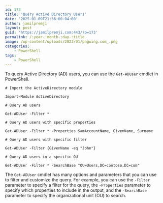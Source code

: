 ```yaml
---
id: 173
title: 'Query Active Directory Users'
date: '2025-01-09T21:36:00-04:00'
author: jamilpremji
layout: post
guid: 'https://jamilpremji.com:443/?p=173'
permalink: /:year-:month-:day-:title
image: /wp-content/uploads/2023/01/pngwing.com_.png
categories:
    - PowerShell
tags:
    - PowerShell
---
```


To query Active Directory (AD) users, you can use the `Get-ADUser` cmdlet in PowerShell.

```
# Import the ActiveDirectory module

Import-Module ActiveDirectory

# Query AD users

Get-ADUser -Filter *

# Query AD users with specific properties

Get-ADUser -Filter * -Properties SamAccountName, GivenName, Surname

# Query AD users with specific filter

Get-ADUser -Filter {GivenName -eq "John"}

# Query AD users in a specific OU

Get-ADUser -Filter * -SearchBase "OU=Users,DC=contoso,DC=com"
```

The `Get-ADUser` cmdlet has many options and parameters that you can use to filter and customize the query. For example, you can use the `-Filter` parameter to specify a filter for the query, the `-Properties` parameter to specify which properties to include in the output, and the `-SearchBase` parameter to specify the organizational unit (OU) to search.